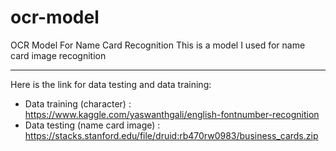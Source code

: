 # ocr-model
OCR Model For Name Card Recognition
This is a model I used for name card image recognition

-----------
Here is the link for data testing and data training:
- Data training (character) : https://www.kaggle.com/yaswanthgali/english-fontnumber-recognition
- Data testing (name card image) : https://stacks.stanford.edu/file/druid:rb470rw0983/business_cards.zip
